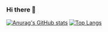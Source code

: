 ### Hi there 👋

<!--
**YosenFree/YosenFree** is a ✨ _special_ ✨ repository because its `README.md` (this file) appears on your GitHub profile.

Here are some ideas to get you started:

- 🔭 I’m currently working on ...
- 🌱 I’m currently learning ...
- 👯 I’m looking to collaborate on ...
- 🤔 I’m looking for help with ...
- 💬 Ask me about ...
- 📫 How to reach me: ...
- 😄 Pronouns: ...
- ⚡ Fun fact: ...
-->
[![Anurag's GitHub stats](https://github-readme-stats.vercel.app/api?username=YosenFree&show_icons=true&theme=ayu-mirage)](https://github.com/anuraghazra/github-readme-stats)
[![Top Langs](https://github-readme-stats.vercel.app/api/top-langs/?username=YosenFree)](https://github.com/anuraghazra/github-readme-stats)

